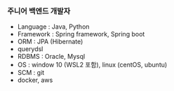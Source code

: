 ### 주니어 백엔드 개발자
- Language : Java, Python
- Framework : Spring framework, Spring boot
 - ORM : JPA (Hibernate)
  - querydsl
- RDBMS : Oracle, Mysql
- OS : window 10 (WSL2 포함), linux (centOS, ubuntu)
- SCM : git
- docker, aws


<!-- [![Anurag's GitHub stats](https://github-readme-stats.vercel.app/api?username=xonic789&count_private=true&include_all_commits=true)](https://github.com/anuraghazra/github-readme-stats) -->
<!--
**xonic789/xonic789** is a ✨ _special_ ✨ repository because its `README.md` (this file) appears on your GitHub profile.

Here are some ideas to get you started:

- 🔭 I’m currently working on ...
- 🌱 I’m currently learning ...
- 👯 I’m looking to collaborate on ...
- 🤔 I’m looking for help with ...
- 💬 Ask me about ...
- 📫 How to reach me: ...
- 😄 Pronouns: ...
- ⚡ Fun fact: ...
-->
